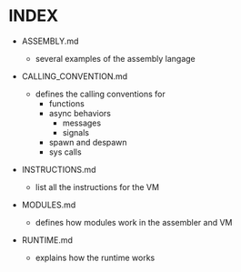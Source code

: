 
# INDEX

- ASSEMBLY.md
    - several examples of the assembly langage

- CALLING_CONVENTION.md
    - defines the calling conventions for
        - functions
        - async behaviors
            - messages
            - signals
        - spawn and despawn
        - sys calls

- INSTRUCTIONS.md
    - list all the instructions for the VM

- MODULES.md
    - defines how modules work in the assembler and VM

- RUNTIME.md
    - explains how the runtime works
